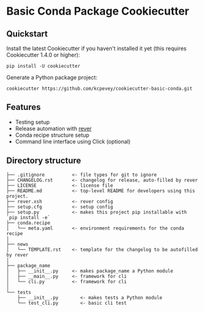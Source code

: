# Basic Conda Package Cookiecutter

## Quickstart
Install the latest Cookiecutter if you haven't installed it yet (this requires Cookiecutter 1.4.0 or higher):

```
pip install -U cookiecutter
```

Generate a Python package project:

```
cookiecutter https://github.com/kcpevey/cookiecutter-basic-conda.git
```

## Features
* Testing setup
* Release automation with [rever](https://regro.github.io/rever-docs/)
* Conda recipe structure setup
* Command line interface using Click (optional)

## Directory structure

```
├── .gitignore          <- file types for git to ignore
├── CHANGELOG.rst       <- changelog for release, auto-filled by rever
├── LICENSE             <- license file
├── README.md           <- top-level README for developers using this project.
├── rever.xsh           <- rever config
├── setup.cfg           <- setup config
├── setup.py            <- makes this project pip installable with `pip install -e`
├── conda.recipe
│   └── meta.yaml       <- environment requirements for the conda recipe
│
├── news
│   └── TEMPLATE.rst    <- template for the changelog to be autofilled by rever
│
├── package_name
│   ├── __init__.py     <- makes package_name a Python module
│   ├── __main__.py     <- framework for cli
│   └── cli.py          <- framework for cli
│
└── tests
    ├── __init__.py        <- makes tests a Python module
    └── test_cli.py        <- basic cli test
```
